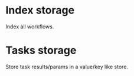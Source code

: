 # Index storage

Index all workflows.

# Tasks storage

Store task results/params in a value/key like store.